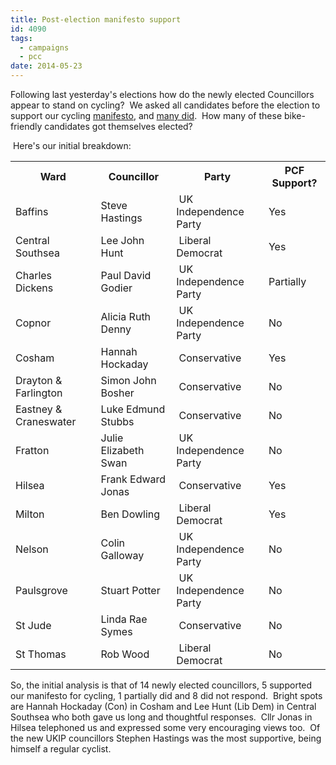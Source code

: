 ```yaml
---
title: Post-election manifesto support
id: 4090
tags:
  - campaigns
  - pcc
date: 2014-05-23
---
```


Following last yesterday's elections how do the newly elected Councillors appear to stand on cycling?  We asked all candidates before the election to support our cycling [manifesto](/our-cycling-manifesto/), and [many did](manifesto-responses/).  How many of these bike-friendly candidates got themselves elected?

 Here's our initial breakdown:
<table>
<tr>
<th>Ward</th>
<th>Councillor</th>
<th>Party</th>
<th>PCF Support?</th>
</tr>
<tr>
<td>Baffins</td>
<td>Steve Hastings</td>
<td> UK Independence Party</td>
<td>Yes</td>
</tr>
<tr>
<td>Central Southsea</td>
<td>Lee John Hunt</td>
<td> Liberal Democrat</td>
<td>Yes</td>
</tr>
<tr>
<td>Charles Dickens</td>
<td>Paul David Godier</td>
<td> UK Independence Party</td>
<td>Partially</td>
</tr>
<tr>
<td>Copnor</td>
<td>Alicia Ruth Denny</td>
<td> UK Independence Party</td>
<td>No</td>
</tr>
<tr>
<td>Cosham</td>
<td>Hannah Hockaday</td>
<td> Conservative</td>
<td>Yes</td>
</tr>
<tr>
<td>Drayton &amp; Farlington</td>
<td>Simon John Bosher</td>
<td> Conservative</td>
<td>No</td>
</tr>
<tr>
<td>Eastney &amp; Craneswater</td>
<td>Luke Edmund Stubbs</td>
<td> Conservative</td>
<td>No</td>
</tr>
<tr>
<td>Fratton</td>
<td>Julie Elizabeth Swan</td>
<td> UK Independence Party</td>
<td>No</td>
</tr>
<tr>
<td>Hilsea</td>
<td>Frank Edward Jonas</td>
<td> Conservative</td>
<td>Yes</td>
</tr>
<tr>
<td>Milton</td>
<td>Ben Dowling</td>
<td> Liberal Democrat</td>
<td>Yes</td>
</tr>
<tr>
<td>Nelson</td>
<td>Colin Galloway</td>
<td> UK Independence Party</td>
<td>No</td>
</tr>
<tr>
<td>Paulsgrove</td>
<td>Stuart Potter</td>
<td> UK Independence Party</td>
<td>No</td>
</tr>
<tr>
<td>St Jude</td>
<td>Linda Rae Symes</td>
<td> Conservative</td>
<td>No</td>
</tr>
<tr>
<td>St Thomas</td>
<td>Rob Wood</td>
<td> Liberal Democrat</td>
<td>No</td>
</tr>
</table>

So, the initial analysis is that of 14 newly elected councillors, 5 supported our manifesto for cycling, 1 partially did and 8 did not respond.  Bright spots are Hannah Hockaday (Con) in Cosham and Lee Hunt (Lib Dem) in Central Southsea who both gave us long and thoughtful responses.  Cllr Jonas in Hilsea telephoned us and expressed some very encouraging views too.  Of the new UKIP councillors Stephen Hastings was the most supportive, being himself a regular cyclist.
